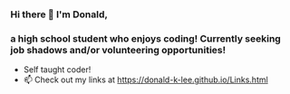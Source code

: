 ### Hi there 👋 I'm Donald,
### a high school student who enjoys coding! Currently seeking job shadows and/or volunteering opportunities!

- Self taught coder!
- 📫 Check out my links at https://donald-k-lee.github.io/Links.html


